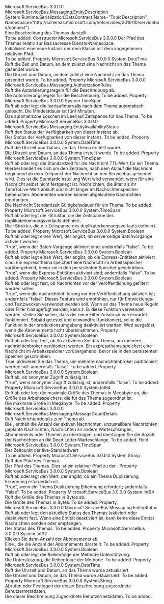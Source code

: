 <Type Name="TopicDescription" FullName="Microsoft.ServiceBus.Messaging.TopicDescription">
  <TypeSignature Language="C#" Value="public sealed class TopicDescription : Microsoft.ServiceBus.Messaging.EntityDescription" />
  <TypeSignature Language="ILAsm" Value=".class public auto ansi sealed beforefieldinit TopicDescription extends Microsoft.ServiceBus.Messaging.EntityDescription" />
  <TypeSignature Language="DocId" Value="T:Microsoft.ServiceBus.Messaging.TopicDescription" />
  <TypeSignature Language="VB.NET" Value="Public NotInheritable Class TopicDescription&#xA;Inherits EntityDescription" />
  <TypeSignature Language="F#" Value="type TopicDescription = class&#xA;    inherit EntityDescription&#xA;    interface IResourceDescription" />
  <AssemblyInfo>
    <AssemblyName>Microsoft.ServiceBus</AssemblyName>
    <AssemblyVersion>3.0.0.0</AssemblyVersion>
  </AssemblyInfo>
  <Base>
    <BaseTypeName>Microsoft.ServiceBus.Messaging.EntityDescription</BaseTypeName>
  </Base>
  <Interfaces />
  <Attributes>
    <Attribute>
      <AttributeName>System.Runtime.Serialization.DataContract(Name="TopicDescription", Namespace="http://schemas.microsoft.com/netservices/2010/10/servicebus/connect")</AttributeName>
    </Attribute>
  </Attributes>
  <Docs>
    <summary>Eine Beschreibung des Themas darstellt.</summary>
    <remarks>To be added.</remarks>
  </Docs>
  <Members>
    <Member MemberName=".ctor">
      <MemberSignature Language="C#" Value="public TopicDescription (string path);" />
      <MemberSignature Language="ILAsm" Value=".method public hidebysig specialname rtspecialname instance void .ctor(string path) cil managed" />
      <MemberSignature Language="DocId" Value="M:Microsoft.ServiceBus.Messaging.TopicDescription.#ctor(System.String)" />
      <MemberSignature Language="VB.NET" Value="Public Sub New (path As String)" />
      <MemberSignature Language="F#" Value="new Microsoft.ServiceBus.Messaging.TopicDescription : string -&gt; Microsoft.ServiceBus.Messaging.TopicDescription" Usage="new Microsoft.ServiceBus.Messaging.TopicDescription path" />
      <MemberType>Constructor</MemberType>
      <AssemblyInfo>
        <AssemblyName>Microsoft.ServiceBus</AssemblyName>
        <AssemblyVersion>3.0.0.0</AssemblyVersion>
      </AssemblyInfo>
      <Parameters>
        <Parameter Name="path" Type="System.String" />
      </Parameters>
      <Docs>
        <param name="path">Der Pfad des Themas relativ zur Basisadresse Diensts-Namespace.</param>
        <summary>Initialisiert eine neue Instanz der dem <see cref="T:Microsoft.ServiceBus.Messaging.TopicDescription" /> Klasse mit dem angegebenen relativen Pfad.</summary>
        <remarks>To be added.</remarks>
      </Docs>
    </Member>
    <Member MemberName="AccessedAt">
      <MemberSignature Language="C#" Value="public DateTime AccessedAt { get; }" />
      <MemberSignature Language="ILAsm" Value=".property instance valuetype System.DateTime AccessedAt" />
      <MemberSignature Language="DocId" Value="P:Microsoft.ServiceBus.Messaging.TopicDescription.AccessedAt" />
      <MemberSignature Language="VB.NET" Value="Public ReadOnly Property AccessedAt As DateTime" />
      <MemberSignature Language="F#" Value="member this.AccessedAt : DateTime" Usage="Microsoft.ServiceBus.Messaging.TopicDescription.AccessedAt" />
      <MemberType>Property</MemberType>
      <AssemblyInfo>
        <AssemblyName>Microsoft.ServiceBus</AssemblyName>
        <AssemblyVersion>3.0.0.0</AssemblyVersion>
      </AssemblyInfo>
      <ReturnValue>
        <ReturnType>System.DateTime</ReturnType>
      </ReturnValue>
      <Docs>
        <summary>Ruft die Zeit und Datum, an dem zuletzt eine Nachricht an das Thema gesendet wurde.</summary>
        <value>Die Uhrzeit und Datum, an dem zuletzt eine Nachricht an das Thema gesendet wurde.</value>
        <remarks>To be added.</remarks>
      </Docs>
    </Member>
    <Member MemberName="Authorization">
      <MemberSignature Language="C#" Value="public Microsoft.ServiceBus.Messaging.AuthorizationRules Authorization { get; }" />
      <MemberSignature Language="ILAsm" Value=".property instance class Microsoft.ServiceBus.Messaging.AuthorizationRules Authorization" />
      <MemberSignature Language="DocId" Value="P:Microsoft.ServiceBus.Messaging.TopicDescription.Authorization" />
      <MemberSignature Language="VB.NET" Value="Public ReadOnly Property Authorization As AuthorizationRules" />
      <MemberSignature Language="F#" Value="member this.Authorization : Microsoft.ServiceBus.Messaging.AuthorizationRules" Usage="Microsoft.ServiceBus.Messaging.TopicDescription.Authorization" />
      <MemberType>Property</MemberType>
      <AssemblyInfo>
        <AssemblyName>Microsoft.ServiceBus</AssemblyName>
        <AssemblyVersion>3.0.0.0</AssemblyVersion>
      </AssemblyInfo>
      <ReturnValue>
        <ReturnType>Microsoft.ServiceBus.Messaging.AuthorizationRules</ReturnType>
      </ReturnValue>
      <Docs>
        <summary>Ruft die Autorisierungsregeln für die Beschreibung ab.</summary>
        <value>Die Autorisierungsregeln für die Beschreibung.</value>
        <remarks>To be added.</remarks>
      </Docs>
    </Member>
    <Member MemberName="AutoDeleteOnIdle">
      <MemberSignature Language="C#" Value="public TimeSpan AutoDeleteOnIdle { get; set; }" />
      <MemberSignature Language="ILAsm" Value=".property instance valuetype System.TimeSpan AutoDeleteOnIdle" />
      <MemberSignature Language="DocId" Value="P:Microsoft.ServiceBus.Messaging.TopicDescription.AutoDeleteOnIdle" />
      <MemberSignature Language="VB.NET" Value="Public Property AutoDeleteOnIdle As TimeSpan" />
      <MemberSignature Language="F#" Value="member this.AutoDeleteOnIdle : TimeSpan with get, set" Usage="Microsoft.ServiceBus.Messaging.TopicDescription.AutoDeleteOnIdle" />
      <MemberType>Property</MemberType>
      <AssemblyInfo>
        <AssemblyName>Microsoft.ServiceBus</AssemblyName>
        <AssemblyVersion>3.0.0.0</AssemblyVersion>
      </AssemblyInfo>
      <ReturnValue>
        <ReturnType>System.TimeSpan</ReturnType>
      </ReturnValue>
      <Docs>
        <summary>Ruft ab oder legt die <see cref="T:System.TimeSpan" /> leerlaufintervalls nach dem Thema automatisch gelöscht. Die Mindestdauer ist fünf Minuten.</summary>
        <value>Das automatische Löschen im Leerlauf Zeitspanne für das Thema.</value>
        <remarks>To be added.</remarks>
      </Docs>
    </Member>
    <Member MemberName="AvailabilityStatus">
      <MemberSignature Language="C#" Value="public Microsoft.ServiceBus.Messaging.EntityAvailabilityStatus AvailabilityStatus { get; }" />
      <MemberSignature Language="ILAsm" Value=".property instance valuetype Microsoft.ServiceBus.Messaging.EntityAvailabilityStatus AvailabilityStatus" />
      <MemberSignature Language="DocId" Value="P:Microsoft.ServiceBus.Messaging.TopicDescription.AvailabilityStatus" />
      <MemberSignature Language="VB.NET" Value="Public ReadOnly Property AvailabilityStatus As EntityAvailabilityStatus" />
      <MemberSignature Language="F#" Value="member this.AvailabilityStatus : Microsoft.ServiceBus.Messaging.EntityAvailabilityStatus" Usage="Microsoft.ServiceBus.Messaging.TopicDescription.AvailabilityStatus" />
      <MemberType>Property</MemberType>
      <AssemblyInfo>
        <AssemblyName>Microsoft.ServiceBus</AssemblyName>
        <AssemblyVersion>3.0.0.0</AssemblyVersion>
      </AssemblyInfo>
      <ReturnValue>
        <ReturnType>Microsoft.ServiceBus.Messaging.EntityAvailabilityStatus</ReturnType>
      </ReturnValue>
      <Docs>
        <summary>Ruft den Status der Verfügbarkeit von dieser Instanz ab.</summary>
        <value>Der Status der Verfügbarkeit von dieser Instanz.</value>
        <remarks>To be added.</remarks>
      </Docs>
    </Member>
    <Member MemberName="CreatedAt">
      <MemberSignature Language="C#" Value="public DateTime CreatedAt { get; }" />
      <MemberSignature Language="ILAsm" Value=".property instance valuetype System.DateTime CreatedAt" />
      <MemberSignature Language="DocId" Value="P:Microsoft.ServiceBus.Messaging.TopicDescription.CreatedAt" />
      <MemberSignature Language="VB.NET" Value="Public ReadOnly Property CreatedAt As DateTime" />
      <MemberSignature Language="F#" Value="member this.CreatedAt : DateTime" Usage="Microsoft.ServiceBus.Messaging.TopicDescription.CreatedAt" />
      <MemberType>Property</MemberType>
      <AssemblyInfo>
        <AssemblyName>Microsoft.ServiceBus</AssemblyName>
        <AssemblyVersion>3.0.0.0</AssemblyVersion>
      </AssemblyInfo>
      <ReturnValue>
        <ReturnType>System.DateTime</ReturnType>
      </ReturnValue>
      <Docs>
        <summary>Ruft die Uhrzeit und Datum, an das Thema erstellt wurde.</summary>
        <value>Die Uhrzeit und Datum, an das Thema erstellt wurde.</value>
        <remarks>To be added.</remarks>
      </Docs>
    </Member>
    <Member MemberName="DefaultMessageTimeToLive">
      <MemberSignature Language="C#" Value="public TimeSpan DefaultMessageTimeToLive { get; set; }" />
      <MemberSignature Language="ILAsm" Value=".property instance valuetype System.TimeSpan DefaultMessageTimeToLive" />
      <MemberSignature Language="DocId" Value="P:Microsoft.ServiceBus.Messaging.TopicDescription.DefaultMessageTimeToLive" />
      <MemberSignature Language="VB.NET" Value="Public Property DefaultMessageTimeToLive As TimeSpan" />
      <MemberSignature Language="F#" Value="member this.DefaultMessageTimeToLive : TimeSpan with get, set" Usage="Microsoft.ServiceBus.Messaging.TopicDescription.DefaultMessageTimeToLive" />
      <MemberType>Property</MemberType>
      <AssemblyInfo>
        <AssemblyName>Microsoft.ServiceBus</AssemblyName>
        <AssemblyVersion>3.0.0.0</AssemblyVersion>
      </AssemblyInfo>
      <ReturnValue>
        <ReturnType>System.TimeSpan</ReturnType>
      </ReturnValue>
      <Docs>
        <summary>Ruft ab oder legt die Standardzeit für die Nachricht TTL-Wert für ein Thema. Hierbei handelt es sich um den Zeitraum, nach dem Ablauf die Nachricht beginnend ab dem Zeitpunkt der Nachricht an den Servicebus gesendet wird. Dies ist die Standardeinstellung Wert wird verwendet, wenn <see cref="P:Microsoft.ServiceBus.Messaging.BrokeredMessage.TimeToLive" /> für eine Nachricht selbst nicht festgelegt ist. Nachrichten, die älter als ihr TimeToLive-Wert abläuft und nicht länger im Nachrichtenspeicher beibehalten. Abonnenten werden können abgelaufene Nachrichten empfangen.</summary>
        <value>Die Nachricht Standardzeit Gültigkeitsdauer für ein Thema.</value>
        <remarks>To be added.</remarks>
      </Docs>
    </Member>
    <Member MemberName="DuplicateDetectionHistoryTimeWindow">
      <MemberSignature Language="C#" Value="public TimeSpan DuplicateDetectionHistoryTimeWindow { get; set; }" />
      <MemberSignature Language="ILAsm" Value=".property instance valuetype System.TimeSpan DuplicateDetectionHistoryTimeWindow" />
      <MemberSignature Language="DocId" Value="P:Microsoft.ServiceBus.Messaging.TopicDescription.DuplicateDetectionHistoryTimeWindow" />
      <MemberSignature Language="VB.NET" Value="Public Property DuplicateDetectionHistoryTimeWindow As TimeSpan" />
      <MemberSignature Language="F#" Value="member this.DuplicateDetectionHistoryTimeWindow : TimeSpan with get, set" Usage="Microsoft.ServiceBus.Messaging.TopicDescription.DuplicateDetectionHistoryTimeWindow" />
      <MemberType>Property</MemberType>
      <AssemblyInfo>
        <AssemblyName>Microsoft.ServiceBus</AssemblyName>
        <AssemblyVersion>3.0.0.0</AssemblyVersion>
      </AssemblyInfo>
      <ReturnValue>
        <ReturnType>System.TimeSpan</ReturnType>
      </ReturnValue>
      <Docs>
        <summary>Ruft ab oder legt die <see cref="T:System.TimeSpan" /> -Struktur, die die Zeitspanne des duplikaterkennungsverlaufs definiert.</summary>
        <value>Die <see cref="T:System.TimeSpan" /> -Struktur, die die Zeitspanne des duplikaterkennungsverlaufs definiert.</value>
        <remarks>To be added.</remarks>
      </Docs>
    </Member>
    <Member MemberName="EnableBatchedOperations">
      <MemberSignature Language="C#" Value="public bool EnableBatchedOperations { get; set; }" />
      <MemberSignature Language="ILAsm" Value=".property instance bool EnableBatchedOperations" />
      <MemberSignature Language="DocId" Value="P:Microsoft.ServiceBus.Messaging.TopicDescription.EnableBatchedOperations" />
      <MemberSignature Language="VB.NET" Value="Public Property EnableBatchedOperations As Boolean" />
      <MemberSignature Language="F#" Value="member this.EnableBatchedOperations : bool with get, set" Usage="Microsoft.ServiceBus.Messaging.TopicDescription.EnableBatchedOperations" />
      <MemberType>Property</MemberType>
      <AssemblyInfo>
        <AssemblyName>Microsoft.ServiceBus</AssemblyName>
        <AssemblyVersion>3.0.0.0</AssemblyVersion>
      </AssemblyInfo>
      <ReturnValue>
        <ReturnType>System.Boolean</ReturnType>
      </ReturnValue>
      <Docs>
        <summary>Ruft ab oder legt einen Wert, der angibt, ob serverseitige Batchvorgänge aktiviert werden.</summary>
        <value>"true", wenn der Batch-Vorgänge aktiviert sind; andernfalls "false".</value>
        <remarks>To be added.</remarks>
      </Docs>
    </Member>
    <Member MemberName="EnableExpress">
      <MemberSignature Language="C#" Value="public bool EnableExpress { get; set; }" />
      <MemberSignature Language="ILAsm" Value=".property instance bool EnableExpress" />
      <MemberSignature Language="DocId" Value="P:Microsoft.ServiceBus.Messaging.TopicDescription.EnableExpress" />
      <MemberSignature Language="VB.NET" Value="Public Property EnableExpress As Boolean" />
      <MemberSignature Language="F#" Value="member this.EnableExpress : bool with get, set" Usage="Microsoft.ServiceBus.Messaging.TopicDescription.EnableExpress" />
      <MemberType>Property</MemberType>
      <AssemblyInfo>
        <AssemblyName>Microsoft.ServiceBus</AssemblyName>
        <AssemblyVersion>3.0.0.0</AssemblyVersion>
      </AssemblyInfo>
      <ReturnValue>
        <ReturnType>System.Boolean</ReturnType>
      </ReturnValue>
      <Docs>
        <summary>Ruft ab oder legt einen Wert, der angibt, ob die Express-Entitäten aktiviert sind. Ein expressthema speichert eine Nachricht im Arbeitsspeicher vorübergehend, bevor sie in den persistenten Speicher geschrieben.</summary>
        <value>"true", wenn die Express-Entitäten aktiviert sind; andernfalls "false".</value>
        <remarks>To be added.</remarks>
      </Docs>
    </Member>
    <Member MemberName="EnableFilteringMessagesBeforePublishing">
      <MemberSignature Language="C#" Value="public bool EnableFilteringMessagesBeforePublishing { get; set; }" />
      <MemberSignature Language="ILAsm" Value=".property instance bool EnableFilteringMessagesBeforePublishing" />
      <MemberSignature Language="DocId" Value="P:Microsoft.ServiceBus.Messaging.TopicDescription.EnableFilteringMessagesBeforePublishing" />
      <MemberSignature Language="VB.NET" Value="Public Property EnableFilteringMessagesBeforePublishing As Boolean" />
      <MemberSignature Language="F#" Value="member this.EnableFilteringMessagesBeforePublishing : bool with get, set" Usage="Microsoft.ServiceBus.Messaging.TopicDescription.EnableFilteringMessagesBeforePublishing" />
      <MemberType>Property</MemberType>
      <AssemblyInfo>
        <AssemblyName>Microsoft.ServiceBus</AssemblyName>
        <AssemblyVersion>3.0.0.0</AssemblyVersion>
      </AssemblyInfo>
      <ReturnValue>
        <ReturnType>System.Boolean</ReturnType>
      </ReturnValue>
      <Docs>
        <summary>Ruft ab oder legt fest, ob Nachrichten vor der Veröffentlichung gefiltert werden sollen.</summary>
        <value>"true", wenn die nachrichtenfilterung vor der Veröffentlichung aktiviert ist; andernfalls "false".</value>
        <remarks> Dieses Feature wird empfohlen, nur für Entwicklungs- und Testzwecken verwendet werden soll.  
            Wenn an das Thema neue Regeln oder Filter hinzugefügt werden, kann z. B. diese Funktion verwendet werden, stellen Sie sicher, dass der neue Filter-Ausdruck wie erwartet funktioniert. Sobald getestet und einwandfrei funktioniert, sollte die Funktion in der produktionsumgebung deaktiviert werden. </remarks>
        <exception cref="T:Microsoft.ServiceBus.Messaging.NoMatchingSubscriptionException">Wird ausgelöst, wenn die Abonnements nicht übereinstimmen.</exception>
      </Docs>
    </Member>
    <Member MemberName="EnablePartitioning">
      <MemberSignature Language="C#" Value="public bool EnablePartitioning { get; set; }" />
      <MemberSignature Language="ILAsm" Value=".property instance bool EnablePartitioning" />
      <MemberSignature Language="DocId" Value="P:Microsoft.ServiceBus.Messaging.TopicDescription.EnablePartitioning" />
      <MemberSignature Language="VB.NET" Value="Public Property EnablePartitioning As Boolean" />
      <MemberSignature Language="F#" Value="member this.EnablePartitioning : bool with get, set" Usage="Microsoft.ServiceBus.Messaging.TopicDescription.EnablePartitioning" />
      <MemberType>Property</MemberType>
      <AssemblyInfo>
        <AssemblyName>Microsoft.ServiceBus</AssemblyName>
        <AssemblyVersion>3.0.0.0</AssemblyVersion>
      </AssemblyInfo>
      <ReturnValue>
        <ReturnType>System.Boolean</ReturnType>
      </ReturnValue>
      <Docs>
        <summary>Ruft ab oder legt fest, ob So aktivieren Sie das Thema, um mehrere nachrichtenbroker partitioniert werden. Ein expressthema speichert eine Nachricht im Arbeitsspeicher vorübergehend, bevor sie in den persistenten Speicher geschrieben.</summary>
        <value>True, aktivieren Sie das Thema, um mehrere nachrichtenbroker partitioniert werden soll. andernfalls "false".</value>
        <remarks>To be added.</remarks>
      </Docs>
    </Member>
    <Member MemberName="IsAnonymousAccessible">
      <MemberSignature Language="C#" Value="public bool IsAnonymousAccessible { get; set; }" />
      <MemberSignature Language="ILAsm" Value=".property instance bool IsAnonymousAccessible" />
      <MemberSignature Language="DocId" Value="P:Microsoft.ServiceBus.Messaging.TopicDescription.IsAnonymousAccessible" />
      <MemberSignature Language="VB.NET" Value="Public Property IsAnonymousAccessible As Boolean" />
      <MemberSignature Language="F#" Value="member this.IsAnonymousAccessible : bool with get, set" Usage="Microsoft.ServiceBus.Messaging.TopicDescription.IsAnonymousAccessible" />
      <MemberType>Property</MemberType>
      <AssemblyInfo>
        <AssemblyName>Microsoft.ServiceBus</AssemblyName>
        <AssemblyVersion>3.0.0.0</AssemblyVersion>
      </AssemblyInfo>
      <ReturnValue>
        <ReturnType>System.Boolean</ReturnType>
      </ReturnValue>
      <Docs>
        <summary>Ruft ab, ob anonymer Zugriff zulässig ist.</summary>
        <value>"true", wenn anonymer Zugriff zulässig ist; andernfalls "false".</value>
        <remarks>To be added.</remarks>
      </Docs>
    </Member>
    <Member MemberName="MaxSizeInMegabytes">
      <MemberSignature Language="C#" Value="public long MaxSizeInMegabytes { get; set; }" />
      <MemberSignature Language="ILAsm" Value=".property instance int64 MaxSizeInMegabytes" />
      <MemberSignature Language="DocId" Value="P:Microsoft.ServiceBus.Messaging.TopicDescription.MaxSizeInMegabytes" />
      <MemberSignature Language="VB.NET" Value="Public Property MaxSizeInMegabytes As Long" />
      <MemberSignature Language="F#" Value="member this.MaxSizeInMegabytes : int64 with get, set" Usage="Microsoft.ServiceBus.Messaging.TopicDescription.MaxSizeInMegabytes" />
      <MemberType>Property</MemberType>
      <AssemblyInfo>
        <AssemblyName>Microsoft.ServiceBus</AssemblyName>
        <AssemblyVersion>3.0.0.0</AssemblyVersion>
      </AssemblyInfo>
      <ReturnValue>
        <ReturnType>System.Int64</ReturnType>
      </ReturnValue>
      <Docs>
        <summary>Ruft ab oder legt die maximale Größe des Themas in Megabyte an, die Größe des Arbeitsspeichers, die für das Thema zugeordnet ist.</summary>
        <value>Die maximale Größe in Megabyte.</value>
        <remarks>To be added.</remarks>
      </Docs>
    </Member>
    <Member MemberName="MessageCountDetails">
      <MemberSignature Language="C#" Value="public Microsoft.ServiceBus.Messaging.MessageCountDetails MessageCountDetails { get; }" />
      <MemberSignature Language="ILAsm" Value=".property instance class Microsoft.ServiceBus.Messaging.MessageCountDetails MessageCountDetails" />
      <MemberSignature Language="DocId" Value="P:Microsoft.ServiceBus.Messaging.TopicDescription.MessageCountDetails" />
      <MemberSignature Language="VB.NET" Value="Public ReadOnly Property MessageCountDetails As MessageCountDetails" />
      <MemberSignature Language="F#" Value="member this.MessageCountDetails : Microsoft.ServiceBus.Messaging.MessageCountDetails" Usage="Microsoft.ServiceBus.Messaging.TopicDescription.MessageCountDetails" />
      <MemberType>Property</MemberType>
      <AssemblyInfo>
        <AssemblyName>Microsoft.ServiceBus</AssemblyName>
        <AssemblyVersion>3.0.0.0</AssemblyVersion>
      </AssemblyInfo>
      <ReturnValue>
        <ReturnType>Microsoft.ServiceBus.Messaging.MessageCountDetails</ReturnType>
      </ReturnValue>
      <Docs>
        <summary>Ruft Nachrichtendetails zum Thema ab.</summary>
        <value>Die <see cref="T:Microsoft.ServiceBus.Messaging.MessageCountDetails" /> , enthält die Anzahl der aktiven Nachrichten, unzustellbare Nachrichten, geplante Nachrichten, Nachrichten an andere Warteschlangen, Abonnements oder Themen zu übertragen, und übertragen Sie die Anzahl der Nachrichten an die Dead Letter-Warteschlange.</value>
        <remarks>To be added.</remarks>
      </Docs>
    </Member>
    <Member MemberName="MessageTimeToLiveDefaultValue">
      <MemberSignature Language="C#" Value="public static readonly TimeSpan MessageTimeToLiveDefaultValue;" />
      <MemberSignature Language="ILAsm" Value=".field public static initonly valuetype System.TimeSpan MessageTimeToLiveDefaultValue" />
      <MemberSignature Language="DocId" Value="F:Microsoft.ServiceBus.Messaging.TopicDescription.MessageTimeToLiveDefaultValue" />
      <MemberSignature Language="VB.NET" Value="Public Shared ReadOnly MessageTimeToLiveDefaultValue As TimeSpan " />
      <MemberSignature Language="F#" Value=" staticval mutable MessageTimeToLiveDefaultValue : TimeSpan" Usage="Microsoft.ServiceBus.Messaging.TopicDescription.MessageTimeToLiveDefaultValue" />
      <MemberType>Field</MemberType>
      <AssemblyInfo>
        <AssemblyName>Microsoft.ServiceBus</AssemblyName>
        <AssemblyVersion>3.0.0.0</AssemblyVersion>
      </AssemblyInfo>
      <ReturnValue>
        <ReturnType>System.TimeSpan</ReturnType>
      </ReturnValue>
      <Docs>
        <summary>
              Der Zeitpunkt der live-Standardwert
            </summary>
        <remarks>To be added.</remarks>
      </Docs>
    </Member>
    <Member MemberName="Path">
      <MemberSignature Language="C#" Value="public string Path { get; set; }" />
      <MemberSignature Language="ILAsm" Value=".property instance string Path" />
      <MemberSignature Language="DocId" Value="P:Microsoft.ServiceBus.Messaging.TopicDescription.Path" />
      <MemberSignature Language="VB.NET" Value="Public Property Path As String" />
      <MemberSignature Language="F#" Value="member this.Path : string with get, set" Usage="Microsoft.ServiceBus.Messaging.TopicDescription.Path" />
      <MemberType>Property</MemberType>
      <AssemblyInfo>
        <AssemblyName>Microsoft.ServiceBus</AssemblyName>
        <AssemblyVersion>3.0.0.0</AssemblyVersion>
      </AssemblyInfo>
      <ReturnValue>
        <ReturnType>System.String</ReturnType>
      </ReturnValue>
      <Docs>
        <summary>Ruft den Pfad des Themas.</summary>
        <value>Der Pfad des Themas.</value>
        <remarks>
              Dies ist ein relativer Pfad zu der <see cref="P:Microsoft.ServiceBus.NamespaceManager.Address" />.
            </remarks>
      </Docs>
    </Member>
    <Member MemberName="RequiresDuplicateDetection">
      <MemberSignature Language="C#" Value="public bool RequiresDuplicateDetection { get; set; }" />
      <MemberSignature Language="ILAsm" Value=".property instance bool RequiresDuplicateDetection" />
      <MemberSignature Language="DocId" Value="P:Microsoft.ServiceBus.Messaging.TopicDescription.RequiresDuplicateDetection" />
      <MemberSignature Language="VB.NET" Value="Public Property RequiresDuplicateDetection As Boolean" />
      <MemberSignature Language="F#" Value="member this.RequiresDuplicateDetection : bool with get, set" Usage="Microsoft.ServiceBus.Messaging.TopicDescription.RequiresDuplicateDetection" />
      <MemberType>Property</MemberType>
      <AssemblyInfo>
        <AssemblyName>Microsoft.ServiceBus</AssemblyName>
        <AssemblyVersion>3.0.0.0</AssemblyVersion>
      </AssemblyInfo>
      <ReturnValue>
        <ReturnType>System.Boolean</ReturnType>
      </ReturnValue>
      <Docs>
        <summary>Ruft ab oder legt den Wert, der angibt, ob ein Thema Duplizierung Erkennung erforderlich ist.</summary>
        <value>"true", wenn ein Thema Duplizierung Erkennung erfordert; andernfalls "false".</value>
        <remarks>To be added.</remarks>
      </Docs>
    </Member>
    <Member MemberName="SizeInBytes">
      <MemberSignature Language="C#" Value="public long SizeInBytes { get; }" />
      <MemberSignature Language="ILAsm" Value=".property instance int64 SizeInBytes" />
      <MemberSignature Language="DocId" Value="P:Microsoft.ServiceBus.Messaging.TopicDescription.SizeInBytes" />
      <MemberSignature Language="VB.NET" Value="Public ReadOnly Property SizeInBytes As Long" />
      <MemberSignature Language="F#" Value="member this.SizeInBytes : int64" Usage="Microsoft.ServiceBus.Messaging.TopicDescription.SizeInBytes" />
      <MemberType>Property</MemberType>
      <AssemblyInfo>
        <AssemblyName>Microsoft.ServiceBus</AssemblyName>
        <AssemblyVersion>3.0.0.0</AssemblyVersion>
      </AssemblyInfo>
      <ReturnValue>
        <ReturnType>System.Int64</ReturnType>
      </ReturnValue>
      <Docs>
        <summary>Ruft die Größe des Themas in Bytes ab.</summary>
        <value>Die Größe des Themas in Bytes.</value>
        <remarks>To be added.</remarks>
      </Docs>
    </Member>
    <Member MemberName="Status">
      <MemberSignature Language="C#" Value="public Microsoft.ServiceBus.Messaging.EntityStatus Status { get; set; }" />
      <MemberSignature Language="ILAsm" Value=".property instance valuetype Microsoft.ServiceBus.Messaging.EntityStatus Status" />
      <MemberSignature Language="DocId" Value="P:Microsoft.ServiceBus.Messaging.TopicDescription.Status" />
      <MemberSignature Language="VB.NET" Value="Public Property Status As EntityStatus" />
      <MemberSignature Language="F#" Value="member this.Status : Microsoft.ServiceBus.Messaging.EntityStatus with get, set" Usage="Microsoft.ServiceBus.Messaging.TopicDescription.Status" />
      <MemberType>Property</MemberType>
      <AssemblyInfo>
        <AssemblyName>Microsoft.ServiceBus</AssemblyName>
        <AssemblyVersion>3.0.0.0</AssemblyVersion>
      </AssemblyInfo>
      <ReturnValue>
        <ReturnType>Microsoft.ServiceBus.Messaging.EntityStatus</ReturnType>
      </ReturnValue>
      <Docs>
        <summary>Ruft ab oder legt den aktuellen Status des Themas (aktiviert oder deaktiviert) fest. Wenn eine Entität deaktiviert ist, kann keine diese Entität Nachrichten senden oder empfangen.</summary>
        <value>Der Status des Themas.</value>
        <remarks>To be added.</remarks>
      </Docs>
    </Member>
    <Member MemberName="SubscriptionCount">
      <MemberSignature Language="C#" Value="public int SubscriptionCount { get; }" />
      <MemberSignature Language="ILAsm" Value=".property instance int32 SubscriptionCount" />
      <MemberSignature Language="DocId" Value="P:Microsoft.ServiceBus.Messaging.TopicDescription.SubscriptionCount" />
      <MemberSignature Language="VB.NET" Value="Public ReadOnly Property SubscriptionCount As Integer" />
      <MemberSignature Language="F#" Value="member this.SubscriptionCount : int" Usage="Microsoft.ServiceBus.Messaging.TopicDescription.SubscriptionCount" />
      <MemberType>Property</MemberType>
      <AssemblyInfo>
        <AssemblyName>Microsoft.ServiceBus</AssemblyName>
        <AssemblyVersion>3.0.0.0</AssemblyVersion>
      </AssemblyInfo>
      <ReturnValue>
        <ReturnType>System.Int32</ReturnType>
      </ReturnValue>
      <Docs>
        <summary>Klicken Sie dann Anzahl der Abonnements ab.</summary>
        <value>Eine <see cref="T:System.Int32" /> , die die Anzahl der Abonnements darstellt.</value>
        <remarks>To be added.</remarks>
      </Docs>
    </Member>
    <Member MemberName="SupportOrdering">
      <MemberSignature Language="C#" Value="public bool SupportOrdering { get; set; }" />
      <MemberSignature Language="ILAsm" Value=".property instance bool SupportOrdering" />
      <MemberSignature Language="DocId" Value="P:Microsoft.ServiceBus.Messaging.TopicDescription.SupportOrdering" />
      <MemberSignature Language="VB.NET" Value="Public Property SupportOrdering As Boolean" />
      <MemberSignature Language="F#" Value="member this.SupportOrdering : bool with get, set" Usage="Microsoft.ServiceBus.Messaging.TopicDescription.SupportOrdering" />
      <MemberType>Property</MemberType>
      <AssemblyInfo>
        <AssemblyName>Microsoft.ServiceBus</AssemblyName>
        <AssemblyVersion>3.0.0.0</AssemblyVersion>
      </AssemblyInfo>
      <ReturnValue>
        <ReturnType>System.Boolean</ReturnType>
      </ReturnValue>
      <Docs>
        <summary>Ruft ab oder legt die Reihenfolge der Methode Unterstützung.</summary>
        <value>Die Unterstützung, die Reihenfolge der Methode.</value>
        <remarks>To be added.</remarks>
      </Docs>
    </Member>
    <Member MemberName="UpdatedAt">
      <MemberSignature Language="C#" Value="public DateTime UpdatedAt { get; }" />
      <MemberSignature Language="ILAsm" Value=".property instance valuetype System.DateTime UpdatedAt" />
      <MemberSignature Language="DocId" Value="P:Microsoft.ServiceBus.Messaging.TopicDescription.UpdatedAt" />
      <MemberSignature Language="VB.NET" Value="Public ReadOnly Property UpdatedAt As DateTime" />
      <MemberSignature Language="F#" Value="member this.UpdatedAt : DateTime" Usage="Microsoft.ServiceBus.Messaging.TopicDescription.UpdatedAt" />
      <MemberType>Property</MemberType>
      <AssemblyInfo>
        <AssemblyName>Microsoft.ServiceBus</AssemblyName>
        <AssemblyVersion>3.0.0.0</AssemblyVersion>
      </AssemblyInfo>
      <ReturnValue>
        <ReturnType>System.DateTime</ReturnType>
      </ReturnValue>
      <Docs>
        <summary>Ruft die Uhrzeit und Datum, an das Thema wurde aktualisiert.</summary>
        <value>Die Uhrzeit und Datum, an das Thema wurde aktualisiert.</value>
        <remarks>To be added.</remarks>
      </Docs>
    </Member>
    <Member MemberName="UserMetadata">
      <MemberSignature Language="C#" Value="public string UserMetadata { get; set; }" />
      <MemberSignature Language="ILAsm" Value=".property instance string UserMetadata" />
      <MemberSignature Language="DocId" Value="P:Microsoft.ServiceBus.Messaging.TopicDescription.UserMetadata" />
      <MemberSignature Language="VB.NET" Value="Public Property UserMetadata As String" />
      <MemberSignature Language="F#" Value="member this.UserMetadata : string with get, set" Usage="Microsoft.ServiceBus.Messaging.TopicDescription.UserMetadata" />
      <MemberType>Property</MemberType>
      <AssemblyInfo>
        <AssemblyName>Microsoft.ServiceBus</AssemblyName>
        <AssemblyVersion>3.0.0.0</AssemblyVersion>
      </AssemblyInfo>
      <ReturnValue>
        <ReturnType>System.String</ReturnType>
      </ReturnValue>
      <Docs>
        <summary>Abrufen oder Festlegen der dieser Beschreibung zugeordnete Benutzermetadaten.</summary>
        <value>Die dieser Beschreibung zugeordnete Benutzermetadaten.</value>
        <remarks>To be added.</remarks>
      </Docs>
    </Member>
  </Members>
</Type>